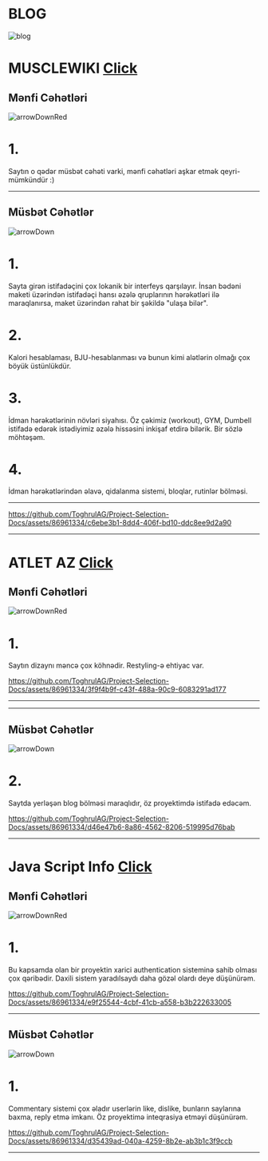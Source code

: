 <h1>BLOG</h1>   

![blog](https://github.com/ToghrulAG/Project-Selection-Docs/assets/86961334/c3b5f8dd-8edb-4dc7-844e-951a635bf507)

<h1>MUSCLEWIKI <a href="https://musclewiki.com/">Click</a></h1>







<h2>Mənfi Cəhətləri </h2>

![arrowDownRed](https://github.com/ToghrulAG/Project-Selection-Docs/assets/86961334/7246e12d-2f12-4b55-85a4-45852f1aeb06)



<p> <h1>1.</h1>Saytın o qədər müsbət cəhəti varki, mənfi cəhətləri aşkar etmək qeyri-mümkündür :)
</p>

<hr>



<h2>Müsbət Cəhətlər</h2>

![arrowDown](https://github.com/ToghrulAG/Project-Selection-Docs/assets/86961334/1b224bb9-9006-4b9c-baf2-f382c1c42a4a)



<p> <h1>1.</h1>
 Sayta girən istifadəçini çox lokanik bir interfeys qarşılayır. İnsan bədəni maketi üzərindən istifadəçi hansı əzələ qruplarının hərəkətləri ilə maraqlanırsa, maket üzərindən rahat bir şəkildə "ulaşa bilər". 
</p>
<p> <h1>2.</h1>
 Kalori hesablaması, BJU-hesablanması və bunun kimi alətlərin olmağı çox böyük üstünlükdür.
</p>
<p> <h1>3.</h1>
 İdman hərəkətlərinin növləri siyahısı. Öz çəkimiz (workout), GYM, Dumbell istifadə edərək istədiyimiz əzələ hissəsini inkişaf etdirə bilərik. Bir sözlə möhtəşəm.
</p>
<p> <h1>4.</h1>
 İdman hərəkətlərindən əlavə, qidalanma sistemi, bloqlar, rutinlər bölməsi.
</p>

<hr>


https://github.com/ToghrulAG/Project-Selection-Docs/assets/86961334/c6ebe3b1-8dd4-406f-bd10-ddc8ee9d2a90



<hr>




 


<h1>ATLET AZ <a href="https://www.atlet.az/"> Click</a></h1>







<h2>Mənfi Cəhətləri </h2>

![arrowDownRed](https://github.com/ToghrulAG/Project-Selection-Docs/assets/86961334/7246e12d-2f12-4b55-85a4-45852f1aeb06)



<p> <h1>1.</h1>Saytın dizaynı məncə çox köhnədir. Restyling-ə ehtiyac var.
</p>




https://github.com/ToghrulAG/Project-Selection-Docs/assets/86961334/3f9f4b9f-c43f-488a-90c9-6083291ad177





<hr>

<hr>


<h2>Müsbət Cəhətlər</h2

<hr>

![arrowDown](https://github.com/ToghrulAG/Project-Selection-Docs/assets/86961334/1b224bb9-9006-4b9c-baf2-f382c1c42a4a)



<p> <h1>2.</h1>
 Saytda yerləşən blog bölməsi maraqlıdır, öz proyektimdə istifadə edəcəm.
</p>



https://github.com/ToghrulAG/Project-Selection-Docs/assets/86961334/d46e47b6-8a86-4562-8206-519995d76bab



<hr>


<h1>Java Script Info <a href="https://javascript.info/"> Click</a></h1>







<h2>Mənfi Cəhətləri </h2>

![arrowDownRed](https://github.com/ToghrulAG/Project-Selection-Docs/assets/86961334/7246e12d-2f12-4b55-85a4-45852f1aeb06)



<p> <h1>1.</h1>Bu kapsamda olan bir proyektin xarici authentication sisteminə sahib olması çox qəribədir. Daxili sistem yaradılsaydı daha gözəl olardı deye düşünürəm.
</p>





https://github.com/ToghrulAG/Project-Selection-Docs/assets/86961334/e9f25544-4cbf-41cb-a558-b3b222633005




<hr>



<h2>Müsbət Cəhətlər</h2

<hr>

![arrowDown](https://github.com/ToghrulAG/Project-Selection-Docs/assets/86961334/1b224bb9-9006-4b9c-baf2-f382c1c42a4a)



<p> <h1>1.</h1>
 Commentary sistemi çox əladır userlərin like, dislike, bunların saylarına baxma, reply etmə imkanı. Öz proyektimə inteqrasiya etməyi düşünürəm.
</p>




https://github.com/ToghrulAG/Project-Selection-Docs/assets/86961334/d35439ad-040a-4259-8b2e-ab3b1c3f9ccb






<hr>





























